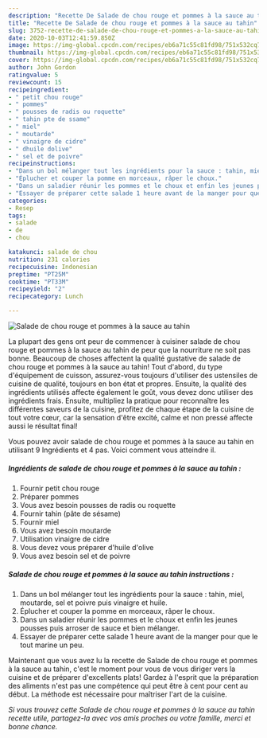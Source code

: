 ```yaml
---
description: "Recette De Salade de chou rouge et pommes à la sauce au tahin"
title: "Recette De Salade de chou rouge et pommes à la sauce au tahin"
slug: 3752-recette-de-salade-de-chou-rouge-et-pommes-a-la-sauce-au-tahin
date: 2020-10-03T12:41:59.850Z
image: https://img-global.cpcdn.com/recipes/eb6a71c55c81fd98/751x532cq70/salade-de-chou-rouge-et-pommes-a-la-sauce-au-tahin-photo-principale-de-la-recette.jpg
thumbnail: https://img-global.cpcdn.com/recipes/eb6a71c55c81fd98/751x532cq70/salade-de-chou-rouge-et-pommes-a-la-sauce-au-tahin-photo-principale-de-la-recette.jpg
cover: https://img-global.cpcdn.com/recipes/eb6a71c55c81fd98/751x532cq70/salade-de-chou-rouge-et-pommes-a-la-sauce-au-tahin-photo-principale-de-la-recette.jpg
author: John Gordon
ratingvalue: 5
reviewcount: 15
recipeingredient:
- " petit chou rouge"
- " pommes"
- " pousses de radis ou roquette"
- " tahin pte de ssame"
- " miel"
- " moutarde"
- " vinaigre de cidre"
- " dhuile dolive"
- " sel et de poivre"
recipeinstructions:
- "Dans un bol mélanger tout les ingrédients pour la sauce : tahin, miel, moutarde, sel et poivre puis vinaigre et huile."
- "Éplucher et couper la pomme en morceaux, râper le choux."
- "Dans un saladier réunir les pommes et le choux et enfin les jeunes pousses puis arroser de sauce et bien mélanger."
- "Essayer de préparer cette salade 1 heure avant de la manger pour que le tout marine un peu."
categories:
- Resep
tags:
- salade
- de
- chou

katakunci: salade de chou 
nutrition: 231 calories
recipecuisine: Indonesian
preptime: "PT25M"
cooktime: "PT33M"
recipeyield: "2"
recipecategory: Lunch

---
```



![Salade de chou rouge et pommes à la sauce au tahin](https://img-global.cpcdn.com/recipes/eb6a71c55c81fd98/751x532cq70/salade-de-chou-rouge-et-pommes-a-la-sauce-au-tahin-photo-principale-de-la-recette.jpg)

La plupart des gens ont peur de commencer à cuisiner salade de chou rouge et pommes à la sauce au tahin de peur que la nourriture ne soit pas bonne. Beaucoup de choses affectent la qualité gustative de salade de chou rouge et pommes à la sauce au tahin! Tout d'abord, du type d'équipement de cuisson, assurez-vous toujours d'utiliser des ustensiles de cuisine de qualité, toujours en bon état et propres. Ensuite, la qualité des ingrédients utilisés affecte également le goût, vous devez donc utiliser des ingrédients frais. Ensuite, multipliez la pratique pour reconnaître les différentes saveurs de la cuisine, profitez de chaque étape de la cuisine de tout votre cœur, car la sensation d'être excité, calme et non pressé affecte aussi le résultat final!

<!--inarticleads1-->

Vous pouvez avoir salade de chou rouge et pommes à la sauce au tahin en utilisant 9 Ingrédients et 4 pas. Voici comment vous atteindre il.

##### Ingrédients de salade de chou rouge et pommes à la sauce au tahin :

1. Fournir  petit chou rouge
1. Préparer  pommes
1. Vous avez besoin  pousses de radis ou roquette
1. Fournir  tahin (pâte de sésame)
1. Fournir  miel
1. Vous avez besoin  moutarde
1. Utilisation  vinaigre de cidre
1. Vous devez vous préparer  d&#39;huile d&#39;olive
1. Vous avez besoin  sel et de poivre




<!--inarticleads2-->

##### Salade de chou rouge et pommes à la sauce au tahin instructions :

1. Dans un bol mélanger tout les ingrédients pour la sauce : tahin, miel, moutarde, sel et poivre puis vinaigre et huile.
1. Éplucher et couper la pomme en morceaux, râper le choux.
1. Dans un saladier réunir les pommes et le choux et enfin les jeunes pousses puis arroser de sauce et bien mélanger.
1. Essayer de préparer cette salade 1 heure avant de la manger pour que le tout marine un peu.




<!--inarticleads1-->

<p>
Maintenant que vous avez lu la recette de Salade de chou rouge et pommes à la sauce au tahin, c'est le moment pour vous de vous diriger vers la cuisine et de préparer d'excellents plats! Gardez à l'esprit que la préparation des aliments n'est pas une compétence qui peut être à cent pour cent au début. La méthode est nécessaire pour maîtriser l'art de la cuisine.
</p>

<p>
<i>Si vous trouvez cette Salade de chou rouge et pommes à la sauce au tahin recette utile, partagez-la avec vos amis proches ou votre famille, merci et bonne chance.</i>
</p>
